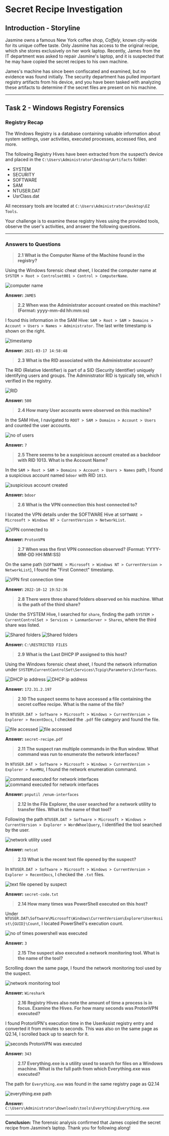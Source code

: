 # Secret Recipe Investigation

## Introduction - Storyline

Jasmine owns a famous New York coffee shop, *Coffely*, known city-wide for its unique coffee taste. Only Jasmine has access to the original recipe, which she stores exclusively on her work laptop. Recently, James from the IT department was asked to repair Jasmine's laptop, and it is suspected that he may have copied the secret recipes to his own machine.

James's machine has since been confiscated and examined, but no evidence was found initially. The security department has pulled important registry artifacts from his device, and you have been tasked with analyzing these artifacts to determine if the secret files are present on his machine.

---

## Task 2 - Windows Registry Forensics

### Registry Recap

The Windows Registry is a database containing valuable information about system settings, user activities, executed processes, accessed files, and more.

The following Registry Hives have been extracted from the suspect’s device and placed in the `C:\Users\Administrator\Desktop\Artifacts` folder:

- SYSTEM
- SECURITY
- SOFTWARE
- SAM
- NTUSER.DAT
- UsrClass.dat

All necessary tools are located at `C:\Users\Administrator\Desktop\EZ Tools`.

Your challenge is to examine these registry hives using the provided tools, observe the user's activities, and answer the following questions.

---

### Answers to Questions

> **2.1 What is the Computer Name of the Machine found in the registry?**

Using the Windows forensic cheat sheet, I located the computer name at `SYSTEM > Root > Controlset001 > Control > ComputerName`.

![computer name](assets/Screenshot1_comp_name.png)

**Answer:** `JAMES`

> **2.2 When was the Administrator account created on this machine? (Format: yyyy-mm-dd hh:mm:ss)**

I found this information in the SAM Hive: `SAM > Root > SAM > Domains > Account > Users > Names > Administrator`. The last write timestamp is shown on the right.

![timestamp](assets/screenshot2_date.png)

**Answer:** `2021-03-17 14:58:48`

> **2.3 What is the RID associated with the Administrator account?**

The RID (Relative Identifier) is part of a SID (Security Identifier) uniquely identifying users and groups. The Administrator RID is typically `500`, which I verified in the registry.

![RID](assets/Screenshot3.png)

**Answer:** `500`

> **2.4 How many User accounts were observed on this machine?**

In the SAM Hive, I navigated to `ROOT > SAM > Domains > Account > Users` and counted the user accounts.

![no of users](assets/Screenshot4.png)

**Answer:** `7`

> **2.5 There seems to be a suspicious account created as a backdoor with RID 1013. What is the Account Name?**

In the `SAM > Root > SAM > Domains > Account > Users > Names` path, I found a suspicious account named `bdoor` with RID `1013`.

![suspicious account created](assets/Screenshot5.png)

**Answer:** `bdoor`

> **2.6 What is the VPN connection this host connected to?**

I located the VPN details under the SOFTWARE Hive at `SOFTWARE > Microsoft > Windows NT > CurrentVersion > NetworkList`.

![VPN connected to](assets/Screenshot6.png)

**Answer:** `ProtonVPN`

> **2.7 When was the first VPN connection observed? (Format: YYYY-MM-DD HH:MM:SS)**

On the same path (`SOFTWARE > Microsoft > Windows NT > CurrentVersion > NetworkList`), I found the "First Connect" timestamp.

![VPN first connection time](assets/Screenshot7.png)

**Answer:** `2022-10-12 19:52:36`

> **2.8 There were three shared folders observed on his machine. What is the path of the third share?**

Under the SYSTEM Hive, I searched for `share`, finding the path `SYSTEM > CurrentControlSet > Services > LanmanServer > Shares`, where the third share was listed.

![Shared folders](assets/Screenshot8a.png)
![Shared folders](assets/Screenshot8b.png)

**Answer:** `C:\RESTRICTED FILES`

> **2.9 What is the Last DHCP IP assigned to this host?**

Using the Windows forensic cheat sheet, I found the network information under `SYSTEM\CurrentControlSet\Services\Tcpip\Parameters\Interfaces`.

![DHCP ip address](assets/Screenshot9a.png)
![DHCP ip address](assets/Screenshot9b.png)

**Answer:** `172.31.2.197`

> **2.10 The suspect seems to have accessed a file containing the secret coffee recipe. What is the name of the file?**

In `NTUSER.DAT > Software > Microsoft > Windows > CurrentVersion > Explorer > RecentDocs`, I checked the `.pdf` file category and found the file.

![file accessed](assets/Screenshot10a.png)
![file accessed](assets/Screenshot10b.png)

**Answer:** `secret-recipe.pdf`

> **2.11 The suspect ran multiple commands in the Run window. What command was run to enumerate the network interfaces?**

In `NTUSER.DAT > Software > Microsoft > Windows > CurrentVersion > Explorer > RunMRU`, I found the network enumeration command.

![command executed for network interfaces](assets/Screenshot11a.png)
![command executed for network interfaces](assets/Screenshot11b.png)

**Answer:** `pnputil /enum-interfaces`

> **2.12 In the File Explorer, the user searched for a network utility to transfer files. What is the name of that tool?**

Following the path `NTUSER.DAT > Software > Microsoft > Windows > CurrentVersion > Explorer > WordWheelQuery`, I identified the tool searched by the user.

![network utility used](assets/Screenshot12.png)

**Answer:** `netcat`

> **2.13 What is the recent text file opened by the suspect?**

In `NTUSER.DAT > Software > Microsoft > Windows > CurrentVersion > Explorer > RecentDocs`, I checked the `.txt` files.

![text file opened by suspect](assets/Screenshot13.png)

**Answer:** `secret-code.txt`

> **2.14 How many times was PowerShell executed on this host?**

Under `NTUSER.DAT\Software\Microsoft\Windows\CurrentVersion\Explorer\UserAssist\{GUID}\Count`, I located PowerShell's execution count.

![no of times powershell was executed](assets/Screenshot14.png)

**Answer:** `3`

> **2.15 The suspect also executed a network monitoring tool. What is the name of the tool?**

Scrolling down the same page, I found the network monitoring tool used by the suspect.

![network monitoring tool](assets/Screenshot15.png)

**Answer:** `Wireshark`

> **2.16 Registry Hives also note the amount of time a process is in focus. Examine the Hives. For how many seconds was ProtonVPN executed?**

I found ProtonVPN's execution time in the UserAssist registry entry and converted it from minutes to seconds. This was also on the same page as Q2.14, I scrolled back up to search for it.

![seconds ProtonVPN was executed](assets/Screenshot16.png)

**Answer:** `343`

> **2.17 Everything.exe is a utility used to search for files on a Windows machine. What is the full path from which Everything.exe was executed?**

The path for `Everything.exe` was found in the same registry page as Q2.14

![everything.exe path](assets/Screenshot17.png)

**Answer:** `C:\Users\Administrator\Downloads\tools\Everything\Everything.exe`

---

**Conclusion:** The forensic analysis confirmed that James copied the secret recipe from Jasmine’s laptop. Thank you for following along!
